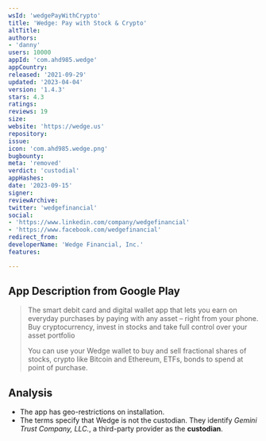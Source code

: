 ```yaml
---
wsId: 'wedgePayWithCrypto'
title: 'Wedge: Pay with Stock & Crypto'
altTitle: 
authors:
- 'danny'
users: 10000
appId: 'com.ahd985.wedge'
appCountry: 
released: '2021-09-29'
updated: '2023-04-04'
version: '1.4.3'
stars: 4.3
ratings: 
reviews: 19
size: 
website: 'https://wedge.us'
repository: 
issue: 
icon: 'com.ahd985.wedge.png'
bugbounty: 
meta: 'removed'
verdict: 'custodial'
appHashes: 
date: '2023-09-15'
signer: 
reviewArchive: 
twitter: 'wedgefinancial'
social:
- 'https://www.linkedin.com/company/wedgefinancial'
- 'https://www.facebook.com/wedgefinancial'
redirect_from: 
developerName: 'Wedge Financial, Inc.'
features: 

---
```


## App Description from Google Play

> The smart debit card and digital wallet app that lets you earn on everyday purchases by paying with any asset – right from your phone. Buy cryptocurrency, invest in stocks and take full control over your asset portfolio
>
> You can use your Wedge wallet to buy and sell fractional shares of stocks, crypto like Bitcoin and Ethereum, ETFs, bonds to spend at point of purchase.

## Analysis

- The app has geo-restrictions on installation.
- The terms specify that Wedge is not the custodian. They identify *Gemini Trust Company, LLC.*, a third-party provider as the **custodian**.
